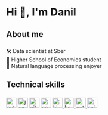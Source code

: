 <h1 align="left">Hi 👋, I'm Danil</h1>
<h2 align="left">About me</h2>

###

<p align="left"> 🛠 Data scientist at Sber<br> 📖 Higher School of Economics student <br> 🔆 Natural language processing enjoyer</p>

###

<h2 align="left">Technical skills</h2>

###

<div align="left">
  <img src="https://cdn.jsdelivr.net/gh/devicons/devicon/icons/python/python-original.svg" height="27" width="27" alt="python logo"  />
  <img src="https://cdn.jsdelivr.net/gh/devicons/devicon/icons/jupyter/jupyter-original.svg" height="27" width="27" alt="jupyter logo"  />
  <img src="https://cdn.jsdelivr.net/gh/devicons/devicon/icons/git/git-original.svg" height="27" width="27" alt="git logo"  />
  <img src="https://cdn.jsdelivr.net/gh/devicons/devicon/icons/postgresql/postgresql-original.svg" height="27" width="27" alt="postgresql logo"  />
  <a href="https://hive.apache.org/" target="_blank" rel="noreferrer"> <img src="https://www.vectorlogo.zone/logos/apache_hive/apache_hive-icon.svg" alt="hive" width="27" height="27"/>
  <a href="https://hadoop.apache.org/" target="_blank" rel="noreferrer"> <img src="https://www.vectorlogo.zone/logos/apache_hadoop/apache_hadoop-icon.svg" alt="hadoop" width="27" height="27"/>
  <a href="https://pytorch.org/" target="_blank" rel="noreferrer"> <img src="https://www.vectorlogo.zone/logos/pytorch/pytorch-icon.svg" alt="pytorch" width="27" height="27"/>
  <a href="https://scikit-learn.org/" target="_blank" rel="noreferrer"> <img src="https://upload.wikimedia.org/wikipedia/commons/0/05/Scikit_learn_logo_small.svg" alt="scikit_learn" width="27" height="27"/>
  
</div>

###

<p align="left"></p>

###
